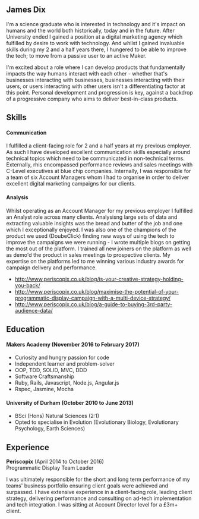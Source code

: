## James Dix

I'm a science graduate who is interested in technology and it's impact on humans and the world both historically, today and in the future. After University ended I gained a position at a digital marketing agency which fulfilled by desire to work with technology. And whilst I gained invaluable skills during my 2 and a half years there, I hungered to be able to improve the tech; to move from a passive user to an active Maker.

I'm excited about a role where I can develop products that fundamentally impacts the way humans interact with each other - whether that's businesses interacting with businesses, businesses interacting with their users, or users interacting with other users isn't a differentiating factor at this point. Personal development and progression is key, against a backdrop of a progressive company who aims to deliver best-in-class products.

## Skills

#### Communication

I fulfilled a client-facing role for 2 and a half years at my previous employer. As such I have developed excellent communication skills especially around technical topics which need to be communicated in non-technical terms. Externally, rhis encompassed performance reviews and sales meetings with C-Level executives at blue chip companies. Internally, I was responsible for a team of six Account Managers whom I had to organise in order to deliver excellent digital marketing campaigns for our clients.

#### Analysis

Whilst operating as an Account Manager for my previous employer I fulfilled an Analyst role across many clients. Analysisng large sets of data and extracting valuable insights was the bread and butter of the job and one which I exceptionally enjoyed. I was also one of the champions of the product we used (DoubeClick) finding new ways of using the tech to improve the campaigns we were running - I wrote multiple blogs on getting the most out of the platform. I trained all new joiners on the platform as well as demo'd the product in sales meetings to prospective clients. My expertise on the platforms led to me winning various industry awards for campaign delivery and performance.

- http://www.periscopix.co.uk/blog/is-your-creative-strategy-holding-you-back/
- http://www.periscopix.co.uk/blog/maximise-the-potential-of-your-programmatic-display-campaign-with-a-multi-device-strategy/
- http://www.periscopix.co.uk/blog/a-guide-to-buying-3rd-party-audience-data/

## Education

#### Makers Academy (November 2016 to February 2017)

- Curiosity and hungry passion for code
- Independent learner and problem-solver
- OOP, TDD, SOLID, MVC, DDD
- Software Craftsmanship
- Ruby, Rails, Javascript, Node.js, Angular.js
- Rspec, Jasmine, Mocha

#### University of Durham (October 2010 to June 2013)

- BSci (Hons) Natural Sciences (2:1)
- Opted to specialise in Evolution (Evolutionary Biology, Evolutionary Psychology, Earth Sciences)

## Experience

**Periscopix** (April 2014 to October 2016)    
Programmatic Display Team Leader  

I was ultimately responsible for the short and long term performance of my teams' business portfolio ensuring client goals were achieved and surpassed. I have extensive experience in a client-facing role, leading client strategy, delivering performance and consulting on ad-tech implementation and tech integration. I was sitting at Account Director level for a £3m+ client.
